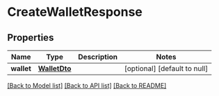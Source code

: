 # CreateWalletResponse

## Properties

| Name       | Type                          | Description | Notes                        |
| ---------- | ----------------------------- | ----------- | ---------------------------- |
| **wallet** | [**WalletDto**](WalletDto.md) |             | [optional] [default to null] |

[[Back to Model list]](../README.md#documentation-for-models) [[Back to API list]](../README.md#documentation-for-api-endpoints) [[Back to README]](../README.md)
